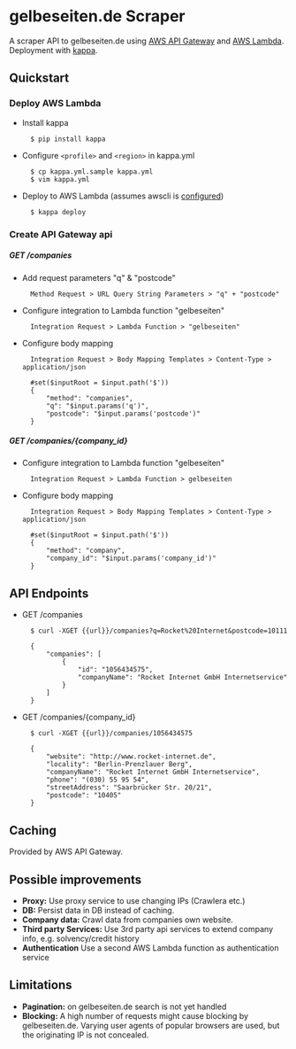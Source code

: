 
# gelbeseiten.de Scraper

A scraper API to gelbeseiten.de using [AWS API Gateway](https://docs.aws.amazon.com/apigateway/latest/developerguide/welcome.html) and [AWS Lambda](https://docs.aws.amazon.com/lambda/latest/dg/welcome.html). Deployment with [kappa](https://github.com/garnaat/kappa).


## Quickstart


### Deploy AWS Lambda

* Install kappa

        $ pip install kappa

* Configure `<profile>` and `<region>` in kappa.yml

        $ cp kappa.yml.sample kappa.yml
        $ vim kappa.yml

* Deploy to AWS Lambda (assumes awscli is [configured](https://docs.aws.amazon.com/cli/latest/userguide/cli-chap-getting-started.html))

        $ kappa deploy


### Create API Gateway api


##### GET /companies


* Add request parameters "q" & "postcode"

        Method Request > URL Query String Parameters > "q" + "postcode"


* Configure integration to Lambda function "gelbeseiten"

        Integration Request > Lambda Function > "gelbeseiten"


* Configure body mapping

        Integration Request > Body Mapping Templates > Content-Type > application/json

        #set($inputRoot = $input.path('$'))
        {
            "method": "companies",
            "q": "$input.params('q')",
            "postcode": "$input.params('postcode')"
        }


##### GET /companies/{company_id}


* Configure integration to Lambda function "gelbeseiten"

        Integration Request > Lambda Function > gelbeseiten


* Configure body mapping

        Integration Request > Body Mapping Templates > Content-Type > application/json

        #set($inputRoot = $input.path('$'))
        {
            "method": "company",
            "company_id": "$input.params('company_id')"
        }


## API Endpoints


* GET /companies

        $ curl -XGET {{url}}/companies?q=Rocket%20Internet&postcode=10111    
        
        {
            "companies": [
                {
                    "id": "1056434575",
                    "companyName": "Rocket Internet GmbH Internetservice"
                }
            ]
        }

* GET /companies/{company_id}

        $ curl -XGET {{url}}/companies/1056434575

        {
            "website": "http://www.rocket-internet.de",
            "locality": "Berlin-Prenzlauer Berg",
            "companyName": "Rocket Internet GmbH Internetservice",
            "phone": "(030) 55 95 54",
            "streetAddress": "Saarbrücker Str. 20/21",
            "postcode": "10405"
        }


## Caching

Provided by AWS API Gateway.


## Possible improvements

* **Proxy:** Use proxy service to use changing IPs (Crawlera etc.)
* **DB:** Persist data in DB instead of caching.
* **Company data:** Crawl data from companies own website.
* **Third party Services:** Use 3rd party api services to extend company info, e.g. solvency/credit history
* **Authentication** Use a second AWS Lambda function as authentication service


## Limitations

* **Pagination:** on gelbeseiten.de search is not yet handled
* **Blocking:** A high number of requests might cause blocking by gelbeseiten.de. Varying user agents of popular browsers are used, but the originating IP is not concealed.

